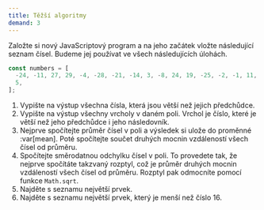 ```yaml
---
title: Těžší algoritmy
demand: 3
---
```


Založte si nový JavaScriptový program a na jeho začátek vložte následující seznam čísel. Budeme jej používat ve všech následujících úlohách.

<!-- prettier-ignore -->
```js
const numbers = [
  -24, -11, 27, 29, -4, -28, -21, -14, 3, -8, 24, 19, -25, -2, -1, 11, 32, -31,
  5,
];
```

1. Vypište na výstup všechna čísla, která jsou větší než jejich předchůdce.
1. Vypište na výstup všechny vrcholy v daném poli. Vrchol je číslo, které je větší než jeho předchůdce i jeho následovník.
1. Nejprve spočítejte průměr čísel v poli a výsledek si ulože do proměnné :var[mean]. Poté spočítejte součet druhých mocnin vzdáleností všech čísel od průměru.
1. Spočítejte směrodatnou odchylku čísel v poli. To provedete tak, že nejprve spočítáte takzvaný rozptyl, což je průměr druhých mocnin vzdáleností všech čísel od průměru. Rozptyl pak odmocníte pomocí funkce <code>Math.sqrt</code>.
1. Najděte s seznamu největší prvek.
1. Najděte s seznamu největší prvek, který je menší než číslo 16.
